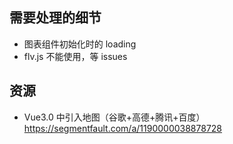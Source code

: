 ## 需要处理的细节

- 图表组件初始化时的 loading
- flv.js 不能使用，等 issues

## 资源

- Vue3.0 中引入地图（谷歌+高德+腾讯+百度）
  https://segmentfault.com/a/1190000038878728
